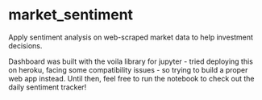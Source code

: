 # market_sentiment
Apply sentiment analysis on web-scraped market data to help investment decisions.

Dashboard was built with the voila library for jupyter - tried deploying this on heroku, facing some compatibility issues - so trying to build a proper web app instead. Until then, feel free to run the notebook to check out the daily sentiment tracker!

